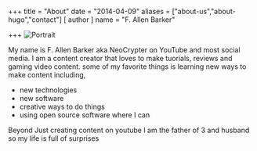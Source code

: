 +++
title = "About"
date = "2014-04-09"
aliases = ["about-us","about-hugo","contact"]
[ author ]
  name = "F. Allen Barker"
 
+++
<img src="/images/me1080.png" class="circle" alt="Portrait" style="max-width:250px" />



My name is F. Allen Barker aka NeoCrypter on YouTube and most social media. I am a content creator that loves to make tuorials, reviews and gaming video content.
some of my favorite things is learning new ways to make content including,
- new technologies
- new software
- creative ways to do things
- using open source software where I can

Beyond Just creating content on youtube I am the father of 3 and husband so my life is full of surprises 